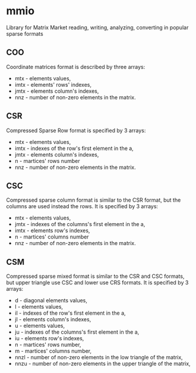 # mmio
Library for Matrix Market reading, writing, analyzing, converting in popular sparse formats

## COO 

Coordinate matrices format is described by three arrays:
* mtx - elements values, 
* imtx - elements' rows' indexes, 
* jmtx - elements column's indexes,
* nnz - number of non-zero elements in the matrix.

## CSR 
Compressed Sparse Row format is specified by 3 arrays:
* mtx - elements values, 
* imtx - indexes of the row's first element in the a, 
* jmtx - elements column's indexes,
* n - martices' rows number 
* nnz - number of non-zero elements in the matrix.

## CSC
Compressed sparse column format is similar to the CSR format, but the columns are used instead the rows. 
It is specified by 3 arrays:
* mtx - elements values, 
* jmtx - indexes of the columns's first element in the a, 
* imtx - elements row's indexes,
* n - martices' columns number 
* nnz - number of non-zero elements in the matrix.

## CSM
Compressed sparse mixed format is similar to the CSR and CSC formats, but upper triangle use CSC and lower use CRS formats. 
It is specified by 3 arrays:
* d - diagonal elements values,
* l - elements values, 
* il - indexes of the row's first element in the a, 
* jl - elements column's indexes,
* u - elements values, 
* ju - indexes of the columns's first element in the a, 
* iu - elements row's indexes,
* n - martices' rows number, 
* m - martices' columns number, 
* nnzl - number of non-zero elements in the low triangle of the matrix,
* nnzu - number of non-zero elements in the upper triangle of the matrix,
